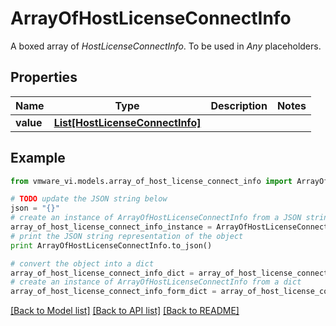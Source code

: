 # ArrayOfHostLicenseConnectInfo

A boxed array of *HostLicenseConnectInfo*. To be used in *Any* placeholders. 

## Properties
Name | Type | Description | Notes
------------ | ------------- | ------------- | -------------
**value** | [**List[HostLicenseConnectInfo]**](HostLicenseConnectInfo.md) |  | 

## Example

```python
from vmware_vi.models.array_of_host_license_connect_info import ArrayOfHostLicenseConnectInfo

# TODO update the JSON string below
json = "{}"
# create an instance of ArrayOfHostLicenseConnectInfo from a JSON string
array_of_host_license_connect_info_instance = ArrayOfHostLicenseConnectInfo.from_json(json)
# print the JSON string representation of the object
print ArrayOfHostLicenseConnectInfo.to_json()

# convert the object into a dict
array_of_host_license_connect_info_dict = array_of_host_license_connect_info_instance.to_dict()
# create an instance of ArrayOfHostLicenseConnectInfo from a dict
array_of_host_license_connect_info_form_dict = array_of_host_license_connect_info.from_dict(array_of_host_license_connect_info_dict)
```
[[Back to Model list]](../README.md#documentation-for-models) [[Back to API list]](../README.md#documentation-for-api-endpoints) [[Back to README]](../README.md)


